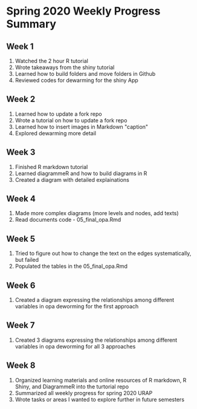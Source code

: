 # Spring 2020 Weekly Progress Summary

## Week 1
1. Watched the 2 hour R tutorial
2. Wrote takeaways from the shiny tutorial
3. Learned how to build folders and move folders in Github
4. Reviewed codes for dewarming for the shiny App 

## Week 2
1. Learned how to update a fork repo
2. Wrote a tutorial on how to update a fork repo
3. Learned how to insert images in Markdown "caption"
4. Explored dewarming more detail 

## Week 3
1. Finished R markdown tutorial
2. Learned diagrammeR and how to build diagrams in R
3. Created a diagram with detailed explainations

## Week 4
1. Made more complex diagrams (more levels and nodes, add texts)
2. Read documents code - 05_final_opa.Rmd

## Week 5
1. Tried to figure out how to change the text on the edges systematically, but failed
2. Populated the tables in the 05_final_opa.Rmd

## Week 6
1. Created a diagram expressing the relationships among different variables in opa deworming for the first approach

## Week 7
1. Created 3 diagrams expressing the relationships among different variables in opa deworming for all 3 approaches

## Week 8
1. Organized learning materials and online resources of R markdown, R Shiny, and DiagrammeR into the turtorial repo
2. Summarized all weekly progress for spring 2020 URAP
3. Wrote tasks or areas I wanted to explore further in future semesters


